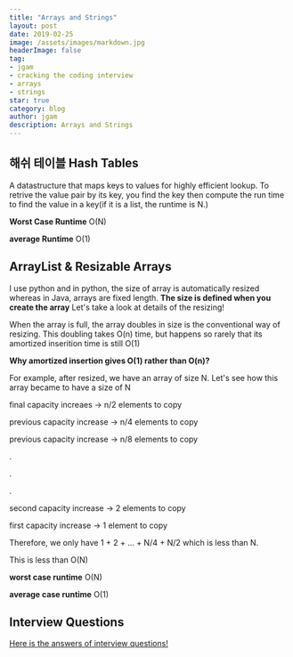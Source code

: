 ```yaml
---
title: "Arrays and Strings"
layout: post
date: 2019-02-25
image: /assets/images/markdown.jpg
headerImage: false
tag:
- jgam
- cracking the coding interview
- arrays
- strings
star: true
category: blog
author: jgam
description: Arrays and Strings
---
```


## 해쉬 테이블 Hash Tables
A datastructure that maps keys to values for highly efficient lookup. To retrive the value pair by its key, you find the key then compute the run time to find the value in a key(if it is a list, the runtime is N.)

**Worst Case Runtime** O(N)

**average Runtime** O(1)

## ArrayList & Resizable Arrays
I use python and in python, the size of array is automatically resized whereas in Java, arrays are fixed length. **The size is defined when you create the array**
Let's take a look at details of the resizing!

When the array is full, the array doubles in size is the conventional way of resizing. This doubling takes O(n) time, but happens so rarely that its amortized inserition time is still O(1)

**Why amortized insertion gives O(1) rather than O(n)?**

For example, after resized, we have an array of size N. Let's see how this array became to have a size of N

final capacity increaes -> n/2 elements to copy

previous capacity increase -> n/4 elements to copy

previous capacity increase -> n/8 elements to copy

.

.

.

second capacity increase -> 2 elements to copy

first capacity increase -> 1 element to copy


Therefore, we only have 1 + 2 + ... + N/4 + N/2 which is less than N.


This is less than O(N)

**worst case runtime** O(N)

**average case runtime** O(1)


## Interview Questions
[Here is the answers of interview questions!](https://github.com/jgam/crackingthecoding/tree/master/chpt1)